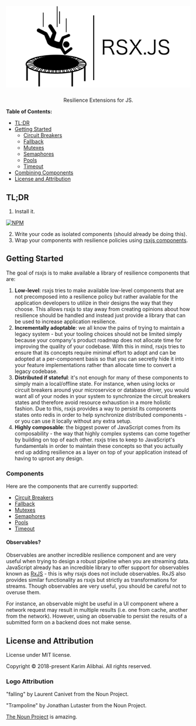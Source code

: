 <h1 align="center">
  <img src=".github/logo.png" alt="RSX.JS">
</h1>

<p align="center">Resilience Extensions for JS.</p>

**Table of Contents:**

 - [TL;DR](#tldr)
 - [Getting Started](#getting-started)
   - [Circuit Breakers](docs/breaker.md)
   - [Fallback](docs/fallback.md)
   - [Mutexes](docs/mutex.md)
   - [Semaphores](docs/semaphore.md)
   - [Pools](docs/pool.md)
   - [Timeout](docs/timeout.md)
 - [Combining Components](docs/policies.md)
 - [License and Attribution](#license-and-attribution)

## TL;DR

  1. Install it.

  [![NPM](https://nodei.co/npm/rsxjs.png?downloads=true&downloadRank=true&stars=true)](https://nodei.co/npm/rsxjs/)

  2. Write your code as isolated components (should already be doing this).
  3. Wrap your components with resilience policies using [rsxjs components](#components).

## Getting Started

The goal of rsxjs is to make available a library of resilience components that are:

 1. **Low-level**: rsxjs tries to make available low-level components that are not precomposed into a resilience policy but rather available for the application developers to utilize in their designs the way that they choose. This allows rsxjs to stay away from creating opinions about how resilience should be handled and instead just provide a library that can be used to increase application resilience.
 2. **Incrementally adoptable**: we all know the pains of trying to maintain a legacy system - but your tooling choices should not be limited simply because your company's product roadmap does not allocate time for improving the quality of your codebase. With this in mind, rsxjs tries to ensure that its concepts require minimal effort to adopt and can be adopted at a per-component basis so that you can secretly hide it into your feature implementations rather than allocate time to convert a legacy codebase.
 3. **Distributed if stateful**: it's not enough for many of these components to simply main a local/offline state. For instance, when using locks or circuit breakers around your microservice or database driver, you would want all of your nodes in your system to synchronize the circuit breakers states and therefore avoid resource exhaustion in a more holistic fashion. Due to this, rsxjs provides a way to persist its components states onto redis in order to help synchronize distributed components - or you can use it locally without any extra setup.
 4. **Highly composable**: the biggest power of JavaScript comes from its composability - the way that highly complex systems can come together by building on top of each other. rsxjs tries to keep to JavaScript's fundamentals in order to maintain these concepts so that you actually end up adding resilience as a layer on top of your application instead of having to uproot any design.

### Components

Here are the components that are currently supported:

  - [Circuit Breakers](docs/breaker.md)
  - [Fallback](docs/fallback.md)
  - [Mutexes](docs/mutex.md)
  - [Semaphores](docs/semaphore.md)
  - [Pools](docs/pool.md)
  - [Timeout](docs/timeout.md)

#### Observables?

Observables are another incredible resilience component and are very useful when trying to design a robust pipeline when you are streaming data. JavaScript already has an incredible library to offer support for observables known as [RxJS](https://npmjs.org/rxjs) - this is why rsxjs does not include observables. RxJS also provides similar functionality as rsxjs but strictly as transformations for streams. Though observables are very useful, you should be careful not to overuse them.

For instance, an observable might be useful in a UI component where a network request may result in multiple results (i.e. one from cache, another from the network). However, using an observable to persist the results of a submitted form on a backend does not make sense.

## License and Attribution

License under MIT license.

Copyright &copy; 2018-present Karim Alibhai. All rights reserved.

### Logo Attribution

"falling" by Laurent Canivet from the Noun Project.

"Trampoline" by Jonathan Lutaster from the Noun Project.

[The Noun Project](https://thenounproject.com) is amazing.
